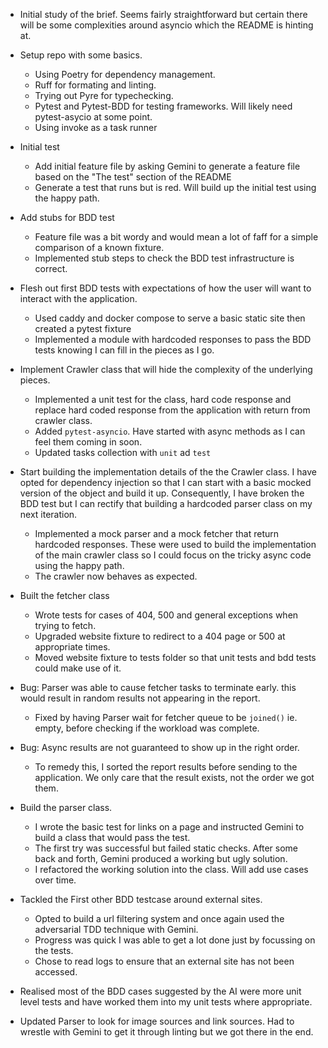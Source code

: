 - Initial study of the brief. Seems fairly straightforward but certain there will be some complexities around asyncio which the README is hinting at.
- Setup repo with some basics. 
    - Using Poetry for dependency management.
    - Ruff for formating and linting.
    - Trying out Pyre for typechecking.
    - Pytest and Pytest-BDD for testing frameworks. Will likely need pytest-asycio at some point.
    - Using invoke as a task runner

- Initial test
    - Add initial feature file by asking Gemini to generate a feature file based on the "The test" section of the README
    - Generate a test that runs but is red. Will build up the initial test using the happy path.
 
- Add stubs for BDD test
    - Feature file was a bit wordy and would mean a lot of faff for a simple comparison of a known fixture.
    - Implemented stub steps to check the BDD test infrastructure is correct.

- Flesh out first BDD tests with expectations of how the user will want to interact with the application.
    - Used caddy and docker compose to serve a basic static site then created a pytest fixture
    - Implemented a module with hardcoded responses to pass the BDD tests knowing I can fill in the pieces as I go.

- Implement Crawler class that will hide the complexity of the underlying pieces. 
    - Implemented a unit test for the class, hard code response and replace hard coded response from the application with return from crawler class.
    - Added `pytest-asyncio`. Have started with async methods as I can feel them coming in soon.
    - Updated tasks collection with `unit` ad `test`

- Start building the implementation details of the the Crawler class. I have opted for dependency injection so that I can start with a basic mocked version of the object and build it up. Consequently, I have broken the BDD test but I can rectify that building a hardcoded parser class on my next iteration.
    - Implemented a mock parser and a mock fetcher that return hardcoded responses. These were used to build the implementation of the main crawler class so I could focus on the tricky async code using the happy path.
    - The crawler now behaves as expected.

- Built the fetcher class
    - Wrote tests for cases of 404, 500 and general exceptions when trying to fetch.
    - Upgraded website fixture to redirect to a 404 page or 500 at appropriate times.
    - Moved website fixture to tests folder so that unit tests and bdd tests could make use of it.

- Bug: Parser was able to cause fetcher tasks to terminate early. this would result in random results not appearing in the report.
    - Fixed by having Parser wait for fetcher queue to be `joined()` ie. empty, before checking if the workload was complete.

- Bug: Async results are not guaranteed to show up in the right order. 
    - To remedy this, I sorted the report results before sending to the application. We only care that the result exists, not the order we got them.

- Build the parser class.
    - I wrote the basic test for links on a page and instructed Gemini to build a class that would pass the test.
    - The first try was successful but failed static checks. After some back and forth, Gemini produced a working but ugly solution.
    - I refactored the working solution into the class. Will add use cases over time.

- Tackled the First other BDD testcase around external sites. 
    - Opted to build a url filtering system and once again used the adversarial TDD technique with Gemini.
    - Progress was quick I was able to get a lot done just by focussing on the tests.
    - Chose to read logs to ensure that an external site has not been accessed.

- Realised most of the BDD cases suggested by the AI were more unit level tests and have worked them into my unit tests where appropriate.
- Updated Parser to look for image sources and link sources. Had to wrestle with Gemini to get it through linting but we got there in the end.


